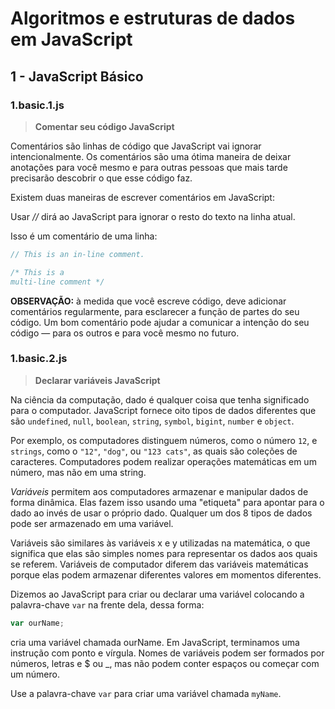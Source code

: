 # Algoritmos e estruturas de dados em JavaScript

## 1 - JavaScript Básico

### 1.basic.1.js

> **Comentar seu código JavaScript**

Comentários são linhas de código que JavaScript vai ignorar intencionalmente. Os comentários são uma ótima maneira de deixar anotações para você mesmo e para outras pessoas que mais tarde precisarão descobrir o que esse código faz.

Existem duas maneiras de escrever comentários em JavaScript:

Usar *//* dirá ao JavaScript para ignorar o resto do texto na linha atual.

Isso é um comentário de uma linha:

```js
// This is an in-line comment.
```

```js
/* This is a
multi-line comment */
```

**OBSERVAÇÃO:** à medida que você escreve código, deve adicionar comentários regularmente, para esclarecer a função de partes do seu código. Um bom comentário pode ajudar a comunicar a intenção do seu código — para os outros e para você mesmo no futuro.

### 1.basic.2.js

> **Declarar variáveis JavaScript**

Na ciência da computação, dado é qualquer coisa que tenha significado para o computador. JavaScript fornece oito tipos de dados diferentes que são ```undefined```, ```null```, ```boolean```, ```string```, ```symbol```, ```bigint```, ```number``` e ```object```.

Por exemplo, os computadores distinguem números, como o número ```12```, e ```strings```, como o ```"12"```, ```"dog"```, ou ```"123 cats"```, as quais são coleções de caracteres. Computadores podem realizar operações matemáticas em um número, mas não em uma string.

*Variáveis* permitem aos computadores armazenar e manipular dados de forma dinâmica. Elas fazem isso usando uma "etiqueta" para apontar para o dado ao invés de usar o próprio dado. Qualquer um dos 8 tipos de dados pode ser armazenado em uma variável.

Variáveis são similares às variáveis x e y utilizadas na matemática, o que significa que elas são simples nomes para representar os dados aos quais se referem. Variáveis de computador diferem das variáveis matemáticas porque elas podem armazenar diferentes valores em momentos diferentes.

Dizemos ao JavaScript para criar ou declarar uma variável colocando a palavra-chave ```var``` na frente dela, dessa forma:

```js
var ourName;
```

cria uma variável chamada ourName. Em JavaScript, terminamos uma instrução com ponto e vírgula. Nomes de variáveis podem ser formados por números, letras e $ ou _, mas não podem conter espaços ou começar com um número.

Use a palavra-chave ```var``` para criar uma variável chamada ```myName```.